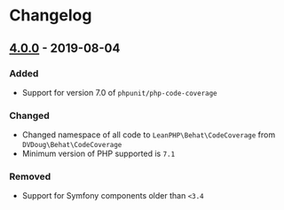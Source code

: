 # Changelog

## [4.0.0] - 2019-08-04
### Added
 - Support for version 7.0 of `phpunit/php-code-coverage`
### Changed
 - Changed namespace of all code to `LeanPHP\Behat\CodeCoverage` from `DVDoug\Behat\CodeCoverage`
 - Minimum version of PHP supported is `7.1`
### Removed
 - Support for Symfony components older than `<3.4`

[Unreleased]: https://github.com/dvdoug/behat-code-coverage/compare/v4.0.0...master
[4.0.0]: https://github.com/dvdoug/behat-code-coverage/compare/v3.4.1...v4.0.0
